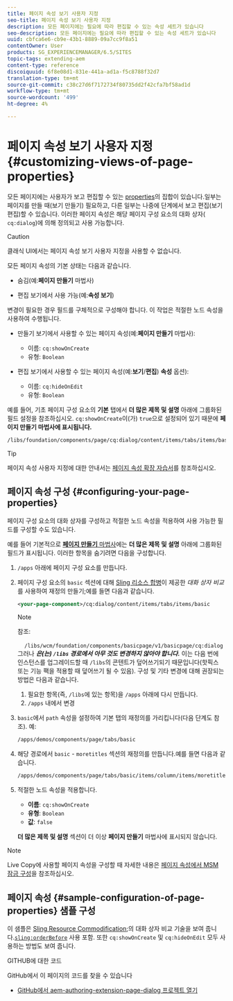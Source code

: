 ```yaml
---
title: 페이지 속성 보기 사용자 지정
seo-title: 페이지 속성 보기 사용자 지정
description: 모든 페이지에는 필요에 따라 편집할 수 있는 속성 세트가 있습니다
seo-description: 모든 페이지에는 필요에 따라 편집할 수 있는 속성 세트가 있습니다
uuid: cbfca6e6-cb9e-43b1-8889-09a7cc9f8a51
contentOwner: User
products: SG_EXPERIENCEMANAGER/6.5/SITES
topic-tags: extending-aem
content-type: reference
discoiquuid: 6f8e08d1-831e-441a-ad1a-f5c8788f32d7
translation-type: tm+mt
source-git-commit: c38c27d6f7172734f80735dd2f42cfa7bf58ad1d
workflow-type: tm+mt
source-wordcount: '499'
ht-degree: 4%

---
```



# 페이지 속성 보기 사용자 지정{#customizing-views-of-page-properties}

모든 페이지에는 사용자가 보고 편집할 수 있는 [properties](/help/sites-authoring/editing-page-properties.md)의 집합이 있습니다.일부는 페이지를 만들 때(보기 만들기) 필요하고, 다른 일부는 나중에 단계에서 보고 편집(보기 편집)할 수 있습니다. 이러한 페이지 속성은 해당 페이지 구성 요소의 대화 상자( `cq:dialog`)에 의해 정의되고 사용 가능합니다.

>[!CAUTION]
>
>클래식 UI에서는 페이지 속성 보기 사용자 지정을 사용할 수 없습니다.

모든 페이지 속성의 기본 상태는 다음과 같습니다.

* 숨김(예:**페이지 만들기** 마법사)

* 편집 보기에서 사용 가능(예:**속성 보기**)

변경이 필요한 경우 필드를 구체적으로 구성해야 합니다. 이 작업은 적절한 노드 속성을 사용하여 수행됩니다.

* 만들기 보기에서 사용할 수 있는 페이지 속성(예:**페이지 만들기** 마법사):

   * 이름: `cq:showOnCreate`
   * 유형: `Boolean`

* 편집 보기에서 사용할 수 있는 페이지 속성(예:**보기**/**편집**) **속성** 옵션):

   * 이름: `cq:hideOnEdit`
   * 유형: `Boolean`

예를 들어, 기초 페이지 구성 요소의 **기본** 탭에서 **더 많은 제목 및 설명** 아래에 그룹화된 필드 설정을 참조하십시오. `cq:showOnCreate`이(가) `true`으로 설정되어 있기 때문에 **페이지 만들기 마법사에 표시됩니다.**

```xml
/libs/foundation/components/page/cq:dialog/content/items/tabs/items/basic/items/column/items/moretitles
```

>[!TIP]
>
>페이지 속성 사용자 지정에 대한 안내서는 [페이지 속성 확장 자습서](https://docs.adobe.com/content/help/en/experience-manager-learn/sites/developing/page-properties-technical-video-develop.html)를 참조하십시오.

## 페이지 속성 구성 {#configuring-your-page-properties}

페이지 구성 요소의 대화 상자를 구성하고 적절한 노드 속성을 적용하여 사용 가능한 필드를 구성할 수도 있습니다.

예를 들어 기본적으로 [**페이지 만들기** 마법사](/help/sites-authoring/managing-pages.md#creating-a-new-page)에는 **더 많은 제목 및 설명** 아래에 그룹화된 필드가 표시됩니다. 이러한 항목을 숨기려면 다음을 구성합니다.

1. `/apps` 아래에 페이지 구성 요소를 만듭니다.
1. 페이지 구성 요소의 `basic` 섹션에 대해 [Sling 리소스 합병](/help/sites-developing/sling-resource-merger.md)이 제공한 *대화 상자 비교*&#x200B;를 사용하여 재정의 만들기;예를 들면 다음과 같습니다.

   ```xml
   <your-page-component>/cq:dialog/content/items/tabs/items/basic
   ```

   >[!NOTE]
   >
   >참조:
   >
   >    `/libs/wcm/foundation/components/basicpage/v1/basicpage/cq:dialog`
   그러나 ***은(는) `/libs` 경로에서 아무 것도 변경하지 않아야 합니다.***
   이는 다음 번에 인스턴스를 업그레이드할 때 `/libs`의 콘텐트가 덮어쓰기되기 때문입니다(핫픽스 또는 기능 팩을 적용할 때 덮어쓰기 될 수 있음).
   구성 및 기타 변경에 대해 권장되는 방법은 다음과 같습니다.
   1. 필요한 항목(즉, `/libs`에 있는 항목)을 `/apps` 아래에 다시 만듭니다.
   1. `/apps` 내에서 변경


1. `basic`에서 `path` 속성을 설정하여 기본 탭의 재정의를 가리킵니다(다음 단계도 참조). 예:

   ```xml
   /apps/demos/components/page/tabs/basic
   ```

1. 해당 경로에서 `basic` - `moretitles` 섹션의 재정의를 만듭니다.예를 들면 다음과 같습니다.

   ```xml
   /apps/demos/components/page/tabs/basic/items/column/items/moretitles
   ```

1. 적절한 노드 속성을 적용합니다.

   * **이름**: `cq:showOnCreate`
   * **유형**: `Boolean`
   * **값**:  `false`

   **더 많은 제목 및 설명** 섹션이 더 이상 **페이지 만들기** 마법사에 표시되지 않습니다.

>[!NOTE]
Live Copy에 사용할 페이지 속성을 구성할 때 자세한 내용은 [페이지 속성에서 MSM 잠금 구성](/help/sites-developing/extending-msm.md#configuring-msm-locks-on-page-properties-touch-enabled-ui)을 참조하십시오.

## 페이지 속성 {#sample-configuration-of-page-properties} 샘플 구성

이 샘플은 [Sling Resource Commodification](/help/sites-developing/sling-resource-merger.md);의 대화 상자 비교 기술을 보여 줍니다.[`sling:orderBefore`](/help/sites-developing/sling-resource-merger.md#properties) 사용 포함. 또한 `cq:showOnCreate` 및 `cq:hideOnEdit` 모두 사용하는 방법도 보여 줍니다.

GITHUB에 대한 코드

GitHub에서 이 페이지의 코드를 찾을 수 있습니다

* [GitHub에서 aem-authoring-extension-page-dialog 프로젝트 열기](https://github.com/Adobe-Marketing-Cloud/aem-authoring-extension-page-dialog)
